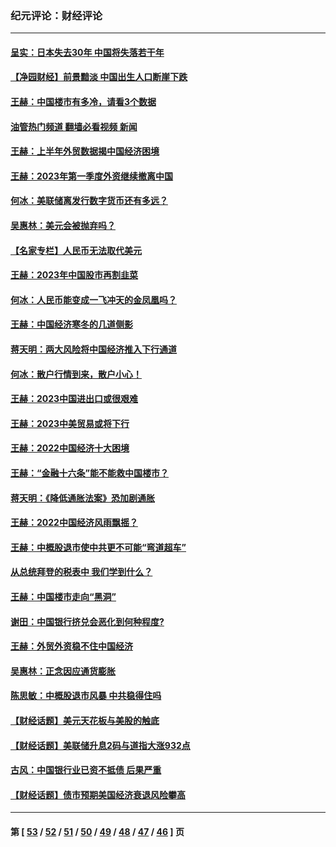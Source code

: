 ### 纪元评论：财经评论
---
#### [呈实：日本失去30年 中国将失落若干年](../../pages/nsc1026/n14078260.md?10150330) 
#### [【净园财经】前景黯淡 中国出生人口断崖下跌](../../pages/nsc1026/n14049754.md?10150330) 
#### [王赫：中国楼市有多冷，请看3个数据](../../pages/nsc1026/n14046129.md?10150330) 
#### [油管热门频道 翻墙必看视频 新闻](ok?10150330)
#### [王赫：上半年外贸数据揭中国经济困境](../../pages/nsc1026/n14034198.md?10150330) 
#### [王赫：2023年第一季度外资继续撤离中国](../../pages/nsc1026/n13988870.md?10150330) 
#### [何冰：美联储离发行数字货币还有多远？](../../pages/nsc1026/n13986109.md?10150330) 
#### [吴惠林：美元会被抛弃吗？](../../pages/nsc1026/n13984087.md?10150330) 
#### [【名家专栏】人民币无法取代美元](../../pages/nsc1026/n13974270.md?10150330) 
#### [王赫：2023年中国股市再割韭菜](../../pages/nsc1026/n13965334.md?10150330) 
#### [何冰：人民币能变成一飞冲天的金凤凰吗？](../../pages/nsc1026/n13964999.md?10150330) 
#### [王赫：中国经济寒冬的几道侧影](../../pages/nsc1026/n13932953.md?10150330) 
#### [蒋天明：两大风险将中国经济推入下行通道](../../pages/nsc1026/n13929820.md?10150330) 
#### [何冰：散户行情到来，散户小心！](../../pages/nsc1026/n13928308.md?10150330) 
#### [王赫：2023中国进出口或很艰难](../../pages/nsc1026/n13911515.md?10150330) 
#### [王赫：2023中美贸易或将下行](../../pages/nsc1026/n13899005.md?10150330) 
#### [王赫：2022中国经济十大困境](../../pages/nsc1026/n13883766.md?10150330) 
#### [王赫：“金融十六条”能不能救中国楼市？](../../pages/nsc1026/n13868431.md?10150330) 
#### [蒋天明：《降低通胀法案》恐加剧通胀](../../pages/nsc1026/n13806996.md?10150330) 
#### [王赫：2022中国经济风雨飘摇？](../../pages/nsc1026/n13803207.md?10150330) 
#### [王赫：中概股退市使中共更不可能“弯道超车”](../../pages/nsc1026/n13802858.md?10150330) 
#### [从总统拜登的税表中 我们学到什么？](../../pages/nsc1026/n13773081.md?10150330) 
#### [王赫：中国楼市走向“黑洞”](../../pages/nsc1026/n13770647.md?10150330) 
#### [谢田：中国银行挤兑会恶化到何种程度?](../../pages/nsc1026/n13766965.md?10150330) 
#### [王赫：外贸外资稳不住中国经济](../../pages/nsc1026/n13753933.md?10150330) 
#### [吴惠林：正念因应通货膨胀](../../pages/nsc1026/n13750350.md?10150330) 
#### [陈思敏：中概股退市风暴 中共稳得住吗](../../pages/nsc1026/n13738978.md?10150330) 
#### [【财经话题】美元天花板与美股的触底](../../pages/nsc1026/n13736495.md?10150330) 
#### [【财经话题】美联储升息2码与道指大涨932点](../../pages/nsc1026/n13727377.md?10150330) 
#### [古风：中国银行业已资不抵债 后果严重](../../pages/nsc1026/n13726111.md?10150330) 
#### [【财经话题】债市预期美国经济衰退风险攀高](../../pages/nsc1026/n13698043.md?10150330) 

---
#### 第 [ [53](./53.md?10150330) / [52](./52.md?10150330) / [51](./51.md?10150330) / [50](./50.md?10150330) / [49](./49.md?10150330) / [48](./48.md?10150330) / [47](./47.md?10150330) / [46](./46.md?10150330) ] 页

